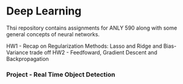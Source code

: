 # Deep Learning

Thsi repository contains assignments for ANLY 590 along with some general concepts of neural networks.

HW1 - Recap on Regularization Methods: Lasso and Ridge and Bias-Variance trade off
HW2 - Feedfoward, Gradient Descent and Backpropagation

### Project - Real Time Object Detection
